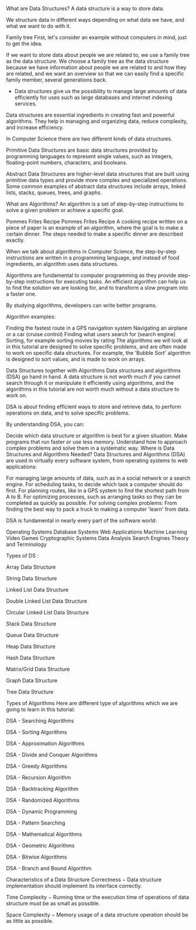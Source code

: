 What are Data Structures?
A data structure is a way to store data.

We structure data in different ways depending on what data we have, and what we want to do with it.

Family tree
First, let's consider an example without computers in mind, just to get the idea.

If we want to store data about people we are related to, we use a family tree as the data structure. We choose a family tree as the data structure because we have information about people we are related to and how they are related, and we want an overview so that we can easily find a specific family member, several generations back.

- Data structures give us the possibility to manage large amounts of data efficiently for uses such as large databases and internet indexing services.

Data structures are essential ingredients in creating fast and powerful algorithms. They help in managing and organizing data, reduce complexity, and increase efficiency.

In Computer Science there are two different kinds of data structures.

Primitive Data Structures are basic data structures provided by programming languages to represent single values, such as integers, floating-point numbers, characters, and booleans.

Abstract Data Structures are higher-level data structures that are built using primitive data types and provide more complex and specialized operations. Some common examples of abstract data structures include arrays, linked lists, stacks, queues, trees, and graphs.

What are Algorithms?
An algorithm is a set of step-by-step instructions to solve a given problem or achieve a specific goal.

Pommes Frites Recipe
Pommes Frites Recipe
A cooking recipe written on a piece of paper is an example of an algorithm, where the goal is to make a certain dinner. The steps needed to make a specific dinner are described exactly.

When we talk about algorithms in Computer Science, the step-by-step instructions are written in a programming language, and instead of food ingredients, an algorithm uses data structures.

Algorithms are fundamental to computer programming as they provide step-by-step instructions for executing tasks. An efficient algorithm can help us to find the solution we are looking for, and to transform a slow program into a faster one.

By studying algorithms, developers can write better programs.

Algorithm examples:

Finding the fastest route in a GPS navigation system
Navigating an airplane or a car (cruise control)
Finding what users search for (search engine)
Sorting, for example sorting movies by rating
The algorithms we will look at in this tutorial are designed to solve specific problems, and are often made to work on specific data structures. For example, the 'Bubble Sort' algorithm is designed to sort values, and is made to work on arrays.

Data Structures together with Algorithms
Data structures and algorithms (DSA) go hand in hand. A data structure is not worth much if you cannot search through it or manipulate it efficiently using algorithms, and the algorithms in this tutorial are not worth much without a data structure to work on.

DSA is about finding efficient ways to store and retrieve data, to perform operations on data, and to solve specific problems.

By understanding DSA, you can:

Decide which data structure or algorithm is best for a given situation.
Make programs that run faster or use less memory.
Understand how to approach complex problems and solve them in a systematic way.
Where is Data Structures and Algorithms Needed?
Data Structures and Algorithms (DSA) are used in virtually every software system, from operating systems to web applications:

For managing large amounts of data, such as in a social network or a search engine.
For scheduling tasks, to decide which task a computer should do first.
For planning routes, like in a GPS system to find the shortest path from A to B.
For optimizing processes, such as arranging tasks so they can be completed as quickly as possible.
For solving complex problems: From finding the best way to pack a truck to making a computer 'learn' from data.

DSA is fundamental in nearly every part of the software world:

Operating Systems
Database Systems
Web Applications
Machine Learning
Video Games
Cryptographic Systems
Data Analysis
Search Engines
Theory and Terminology

Types of DS :

Array Data Structure

String Data Structure

Linked List Data Structure

Double Linked List Data Structure

Circular Linked List Data Structure

Stack Data Structure

Queue Data Structure

Heap Data Structure

Hash Data Structure

Matrix/Grid Data Structure

Graph Data Structure

Tree Data Structure

Types of Algorithms
Here are different type of algorithms which we are going to learn in this tutorial:

DSA - Searching Algorithms

DSA - Sorting Algorithms

DSA - Approximation Algorithms

DSA - Divide and Conquer Algorithms

DSA - Greedy Algorithms

DSA - Recursion Algorithm

DSA - Backtracking Algorithm

DSA - Randomized Algorithms

DSA - Dynamic Programming

DSA - Pattern Searching

DSA - Mathematical Algorithms

DSA - Geometric Algorithms

DSA - Bitwise Algorithms

DSA - Branch and Bound Algorithm

Characteristics of a Data Structure
Correctness − Data structure implementation should implement its interface correctly.

Time Complexity − Running time or the execution time of operations of data structure must be as small as possible.

Space Complexity − Memory usage of a data structure operation should be as little as possible.
